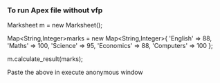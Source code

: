 ### To run Apex file without vfp

Marksheet m = new Marksheet();

Map<String,Integer>marks = new Map<String,Integer>{
    'English' => 88,
    'Maths' => 100,
    'Science' => 95,
    'Economics' => 88,
    'Computers' => 100
};

m.calculate_result(marks);

Paste the above in execute anonymous window
